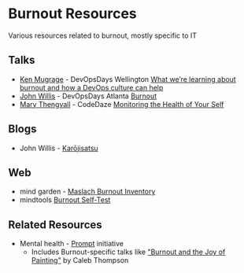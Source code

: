 # Burnout Resources

Various resources related to burnout, mostly specific to IT

## Talks

* [Ken Mugrage](https://twitter.com/kmugrage) - DevOpsDays Wellington [What we’re learning about burnout and how a DevOps culture can help](https://www.youtube.com/watch?v=qN4Mj7B1IV0)
* [John Willis](https://twitter.com/botchagalupe) - DevOpsDays Atlanta [Burnout](https://www.youtube.com/watch?v=E84vWVJyi30)
* [Mary Thengvall](https://twitter.com/mary_grace) - CodeDaze [Monitoring the Health of Your Self](http://confreaks.tv/videos/codedaze2016-monitoring-the-health-of-your-self)

## Blogs

* John Willis - [Karōjisatsu](http://itrevolution.com/karojisatsu/)

## Web

* mind garden - [Maslach Burnout Inventory](http://www.mindgarden.com/117-maslach-burnout-inventory)
* mindtools [Burnout Self-Test](https://www.mindtools.com/pages/article/newTCS_08.htm)

## Related Resources

* Mental health - [Prompt](http://mhprompt.org/) initiative
   * Includes Burnout-specific talks like
     ["Burnout and the Joy of Painting"](http://calebthompson.io/talks/painting.html) by Caleb Thompson
